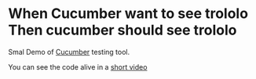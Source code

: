 # When Cucumber want to see trololo Then cucumber should see trololo

Smal Demo of [Cucumber](http://cukes.info/) testing tool. 

You can see the code alive in a [short video](http://www.youtube.com/watch?v=15J-vGezgKY)